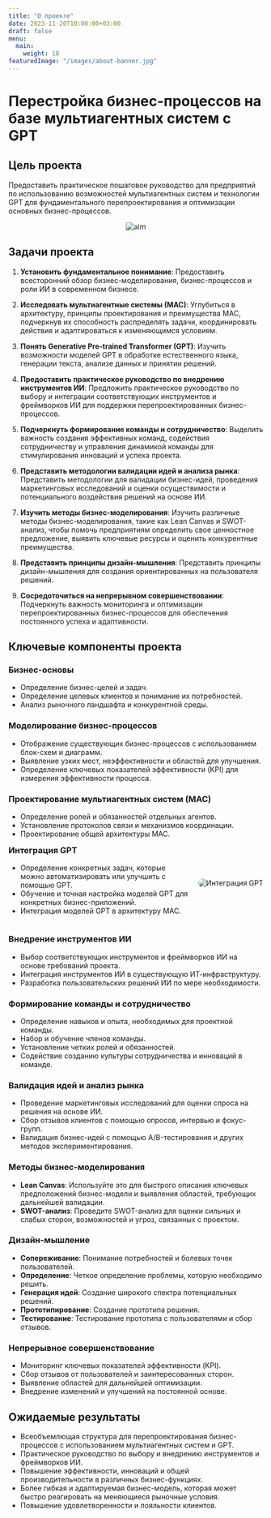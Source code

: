 ```yaml
---
title: "О проекте"
date: 2023-11-20T10:00:00+03:00
draft: false
menu:
  main:
    weight: 10
featuredImage: "/images/about-banner.jpg"
---
```


# Перестройка бизнес-процессов на базе мультиагентных систем с GPT

## Цель проекта

Предоставить практическое пошаговое руководство для предприятий по использованию возможностей мультиагентных систем и технологии GPT для фундаментального перепроектирования и оптимизации основных бизнес-процессов.

<div style="text-align: center; margin-top: 1em; margin-bottom: 1em;">
  <img src="/images/1.jpg" alt="aim" style="height: auto; width: auto; vertical-align: middle;">
</div>

## Задачи проекта

1. **Установить фундаментальное понимание**: Предоставить всесторонний обзор бизнес-моделирования, бизнес-процессов и роли ИИ в современном бизнесе.

2. **Исследовать мультиагентные системы (МАС)**: Углубиться в архитектуру, принципы проектирования и преимущества МАС, подчеркнув их способность распределять задачи, координировать действия и адаптироваться к изменяющимся условиям.

3. **Понять Generative Pre-trained Transformer (GPT)**: Изучить возможности моделей GPT в обработке естественного языка, генерации текста, анализе данных и принятии решений.

4. **Предоставить практическое руководство по внедрению инструментов ИИ**: Предложить практическое руководство по выбору и интеграции соответствующих инструментов и фреймворков ИИ для поддержки перепроектированных бизнес-процессов.

5. **Подчеркнуть формирование команды и сотрудничество**: Выделить важность создания эффективных команд, содействия сотрудничеству и управления динамикой команды для стимулирования инноваций и успеха проекта.

6. **Представить методологии валидации идей и анализа рынка**: Представить методологии для валидации бизнес-идей, проведения маркетинговых исследований и оценки осуществимости и потенциального воздействия решений на основе ИИ.

7. **Изучить методы бизнес-моделирования**: Изучить различные методы бизнес-моделирования, такие как Lean Canvas и SWOT-анализ, чтобы помочь предприятиям определить свое ценностное предложение, выявить ключевые ресурсы и оценить конкурентные преимущества.

8. **Представить принципы дизайн-мышления**: Представить принципы дизайн-мышления для создания ориентированных на пользователя решений.

9. **Сосредоточиться на непрерывном совершенствовании**: Подчеркнуть важность мониторинга и оптимизации перепроектированных бизнес-процессов для обеспечения постоянного успеха и адаптивности.

## Ключевые компоненты проекта

### Бизнес-основы

- Определение бизнес-целей и задач.
- Определение целевых клиентов и понимание их потребностей.
- Анализ рыночного ландшафта и конкурентной среды.

### Моделирование бизнес-процессов

- Отображение существующих бизнес-процессов с использованием блок-схем и диаграмм.
- Выявление узких мест, неэффективности и областей для улучшения.
- Определение ключевых показателей эффективности (KPI) для измерения эффективности процесса.

### Проектирование мультиагентных систем (МАС)

- Определение ролей и обязанностей отдельных агентов.
- Установление протоколов связи и механизмов координации.
- Проектирование общей архитектуры МАС.

<div style="overflow: auto; margin-bottom: 1.5em;"> 
  <h3 style="margin-top: 0;">Интеграция GPT</h3>
    <img src="/images/4.jpg" alt="Интеграция GPT" style="float: right; margin-left: 20px; margin-bottom: 10px; margin-top: 30px; max-width: 200px; height: auto; border-radius: 20px;">
  <ul style="margin-top: 0.5em;">
    <li>Определение конкретных задач, которые можно автоматизировать или улучшить с помощью GPT.</li>
    <li>Обучение и точная настройка моделей GPT для конкретных бизнес-приложений.</li>
    <li>Интеграция моделей GPT в архитектуру МАС.</li>
  </ul>
</div>

### Внедрение инструментов ИИ

- Выбор соответствующих инструментов и фреймворков ИИ на основе требований проекта.
- Интеграция инструментов ИИ в существующую ИТ-инфраструктуру.
- Разработка пользовательских решений ИИ по мере необходимости.

### Формирование команды и сотрудничество

- Определение навыков и опыта, необходимых для проектной команды.
- Набор и обучение членов команды.
- Установление четких ролей и обязанностей.
- Содействие созданию культуры сотрудничества и инноваций в команде.

### Валидация идей и анализ рынка

- Проведение маркетинговых исследований для оценки спроса на решения на основе ИИ.
- Сбор отзывов клиентов с помощью опросов, интервью и фокус-групп.
- Валидация бизнес-идей с помощью A/B-тестирования и других методов экспериментирования.

### Методы бизнес-моделирования

- **Lean Canvas**: Используйте это для быстрого описания ключевых предположений бизнес-модели и выявления областей, требующих дальнейшей валидации.
- **SWOT-анализ**: Проведите SWOT-анализ для оценки сильных и слабых сторон, возможностей и угроз, связанных с проектом.

### Дизайн-мышление

- **Сопереживание**: Понимание потребностей и болевых точек пользователей.
- **Определение**: Четкое определение проблемы, которую необходимо решить.
- **Генерация идей**: Создание широкого спектра потенциальных решений.
- **Прототипирование**: Создание прототипа решения.
- **Тестирование**: Тестирование прототипа с пользователями и сбор отзывов.

### Непрерывное совершенствование

- Мониторинг ключевых показателей эффективности (KPI).
- Сбор отзывов от пользователей и заинтересованных сторон.
- Выявление областей для дальнейшей оптимизации.
- Внедрение изменений и улучшений на постоянной основе.

## Ожидаемые результаты

- Всеобъемлющая структура для перепроектирования бизнес-процессов с использованием мультиагентных систем и GPT.
- Практическое руководство по выбору и внедрению инструментов и фреймворков ИИ.
- Повышение эффективности, инноваций и общей производительности в различных бизнес-функциях.
- Более гибкая и адаптируемая бизнес-модель, которая может быстро реагировать на меняющиеся рыночные условия.
- Повышение удовлетворенности и лояльности клиентов. 
